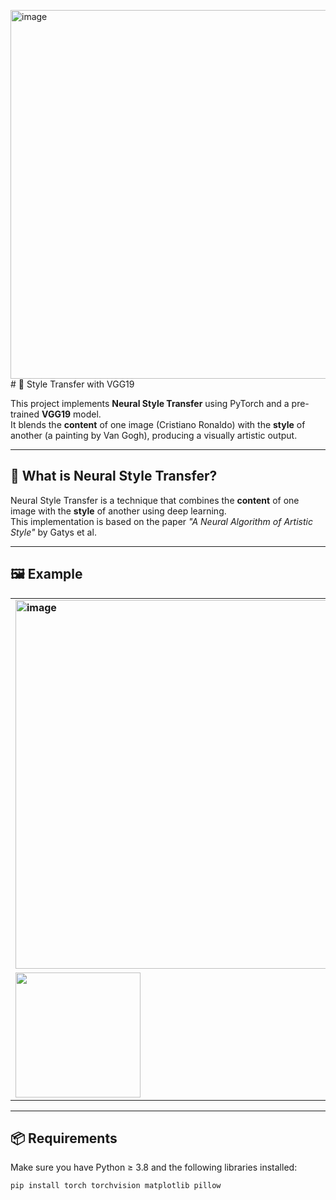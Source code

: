 <img width="1070" height="590" alt="image" src="https://github.com/user-attachments/assets/6471ccac-ad3b-48d9-9a9d-118681097229" /># 🎨 Style Transfer with VGG19

This project implements **Neural Style Transfer** using PyTorch and a pre-trained **VGG19** model.  
It blends the **content** of one image (Cristiano Ronaldo) with the **style** of another (a painting by Van Gogh), producing a visually artistic output.

---

## 🧠 What is Neural Style Transfer?

Neural Style Transfer is a technique that combines the **content** of one image with the **style** of another using deep learning.  
This implementation is based on the paper *"A Neural Algorithm of Artistic Style"* by Gatys et al.

---

## 🖼️ Example

<table>
  <tr>
    <td><strong><img width="1070" height="590" alt="image" src="https://github.com/user-attachments/assets/449d2bb6-ccf4-484a-87ae-bf15bfce000d" />
</strong></td>
    <td><strong><img width="1070" height="590" alt="image" src="https://github.com/user-attachments/assets/333f5b96-0871-4e15-8e67-e07b5deec82f" />
</strong></td>
    <td><strong><img width="425" height="435" alt="image" src="https://github.com/user-attachments/assets/aefd480e-98bd-4b79-9d2f-9ba403ac73cf" />
</strong></td>
  </tr>
  <tr>
    <td><img src="images/Van_Gogh.png" width="200"/></td>
    <td><img src="images/Cristiano_Ronaldo_is_saudi.png" width="200"/></td>
    <td><img src="images/output.png" width="200"/></td>
  </tr>
</table>

---

## 📦 Requirements

Make sure you have Python ≥ 3.8 and the following libraries installed:

```bash
pip install torch torchvision matplotlib pillow
